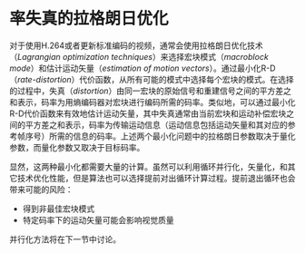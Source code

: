 # 率失真的拉格朗日优化
对于使用H.264或者更新标准编码的视频，通常会使用拉格朗日优化技术（*Lagrangian optimization techniques*）来选择宏块模式（*macroblock mode*）和估计运动矢量（*estimation of motion vectors*）。通过最小化R-D（*rate-distortion*）代价函数，从所有可能的模式中选择每个宏块的模式。在选择的过程中，失真（*distortion*）由同一宏块的原始信号和重建信号之间的平方差之和表示，码率为用熵编码器对宏块进行编码所需的码率。类似地，可以通过最小化R-D代价函数来有效地估计运动矢量，其中失真通常由当前宏块和运动补偿宏块之间的平方差之和表示，码率为传输运动信息（运动信息包括运动矢量和其对应的参考帧序号）所需的信息的码率。上述两个最小化问题中的拉格朗日参数取决于量化参数，而量化参数又取决于目标码率。

显然，这两种最小化都需要大量的计算。虽然可以利用循环并行化，矢量化，和其它技术优化性能，但是算法也可以选择提前对出循环计算过程。提前退出循环也会带来可能的风险：

* 得到非最佳宏块模式
* 特定码率下的运动矢量可能会影响视觉质量

并行化方法将在下一节中讨论。